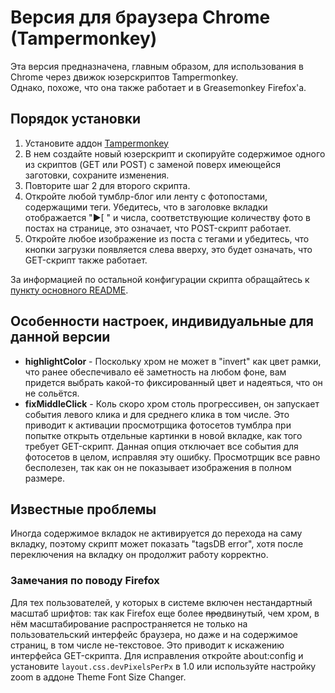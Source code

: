 # Версия для браузера Chrome (Tampermonkey)

Эта версия предназначена, главным образом, для использования в Chrome через движок юзерскриптов Tampermonkey.  
  Однако, похоже, что она также работает и в Greasemonkey Firefox'a.

## Порядок установки

1. Установите аддон [Tampermonkey](http://chrome.google.com/webstore/detail/tampermonkey/dhdgffkkebhmkfjojejmpbldmpobfkfo)
2. В нем создайте новый юзерскрипт и скопируйте содержимое одного из скриптов (GET или POST) с заменой поверх имеющейся заготовки, сохраните изменения.
3. Повторите шаг 2 для второго скрипта.
4. Откройте любой тумблр-блог или ленту с фотопостами, содержащими теги. Убедитесь, что в заголовке вкладки отображается "▶[ " и числа, соответствующие количеству фото в постах на странице, это означает, что POST-скрипт работает.  
5. Откройте любое изображение из поста с тегами и убедитесь, что кнопки загрузки появляется слева вверху, это будет означать, что GET-скрипт также работает.

За информацией по остальной конфигурации скрипта обращайтесь к [пункту основного README](https://github.com/Seedmanc/Tumblr-image-sorter/README.rus.md#usage).

## Особенности настроек, индивидуальные для данной версии

* **highlightColor** - Поскольку хром не может в "invert" как цвет рамки, что ранее обеспечивало её заметность на любом фоне, вам придется выбрать какой-то фиксированный цвет и надеяться, что он не сольётся.
* **fixMiddleClick** - Коль скоро хром столь прогрессивен, он запускает события левого клика и для среднего клика в том числе. Это приводит к активации просмотрщика фотосетов тумблра при попытке открыть отдельные картинки в новой вкладке, как того требует GET-скрипт. Данная опция отключает все события для фотосетов в целом, исправляя эту ошибку. Просмотрщик все равно бесполезен, так как он не показывает изображения в полном размере.

## Известные проблемы

Иногда содержимое вкладок не активируется до перехода на саму вкладку, поэтому скрипт может показать "tagsDB error", хотя после переключения на вкладку он продолжит работу корректно.

### Замечания по поводу Firefox
  
Для тех пользователей, у которых в системе включен нестандартный масштаб шрифтов: так как Firefox еще более ~~про~~двинутый, чем хром, в нём масштабирование распространяется не только на пользовательский интерфейс браузера, но даже и на содержимое страниц, в том числе не-текстовое. Это приводит к искажению интерфейса GET-скрипта. Для исправления откройте about:config и установите  `layout.css.devPixelsPerPx` в 1.0 или используйте настройку zoom в аддоне Theme Font Size Changer. 
